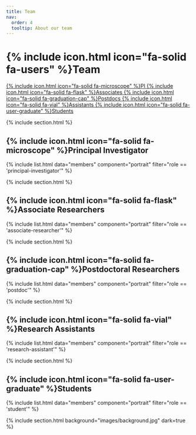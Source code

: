 ```yaml
---
title: Team
nav:
  order: 4
  tooltip: About our team
---
```


# {% include icon.html icon="fa-solid fa-users" %}Team

<!-- 添加横向分类导航栏 -->
<div class="role-navigation">
  <a href="#principal-investigator" class="role-link pi-link">
    {% include icon.html icon="fa-solid fa-microscope" %}PI
  </a>
  <a href="#associate-researchers" class="role-link associate-link">
    {% include icon.html icon="fa-solid fa-flask" %}Associates
  </a>
  <a href="#postdoctoral-researchers" class="role-link postdoc-link">
    {% include icon.html icon="fa-solid fa-graduation-cap" %}Postdocs
  </a>
  <a href="#research-assistants" class="role-link assistant-link">
    {% include icon.html icon="fa-solid fa-vial" %}Assistants
  </a>
  <a href="#students" class="role-link student-link">
    {% include icon.html icon="fa-solid fa-user-graduate" %}Students
  </a>
</div>

{% include section.html %}

<!-- 为每个部分添加ID以便跳转 -->
<section id="principal-investigator">
  <h2 class="role-header">{% include icon.html icon="fa-solid fa-microscope" %}Principal Investigator</h2>
  {% include list.html 
    data="members" 
    component="portrait" 
    filter="role == 'principal-investigator'" 
  %}
</section>

{% include section.html %}

<section id="associate-researchers">
  <h2 class="role-header">{% include icon.html icon="fa-solid fa-flask" %}Associate Researchers</h2>
  {% include list.html 
    data="members" 
    component="portrait" 
    filter="role == 'associate-researcher'" 
  %}
</section>

{% include section.html %}

<section id="postdoctoral-researchers">
  <h2 class="role-header">{% include icon.html icon="fa-solid fa-graduation-cap" %}Postdoctoral Researchers</h2>
  {% include list.html 
    data="members" 
    component="portrait" 
    filter="role == 'postdoc'" 
  %}
</section>

{% include section.html %}

<section id="research-assistants">
  <h2 class="role-header">{% include icon.html icon="fa-solid fa-vial" %}Research Assistants</h2>
  {% include list.html 
    data="members" 
    component="portrait" 
    filter="role == 'research-assistant'" 
  %}
</section>

{% include section.html %}

<section id="students">
  <h2 class="role-header">{% include icon.html icon="fa-solid fa-user-graduate" %}Students</h2>
  {% include list.html 
    data="members" 
    component="portrait" 
    filter="role == 'student'" 
  %}
</section>

{% include section.html background="images/background.jpg" dark=true %}
